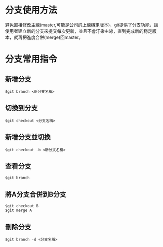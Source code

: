 # 分支使用方法
 避免直接修改主線(master,可能是公司的上線穩定版本)，git提供了分支功能，讓使用者建立新的分支來提交每次更新，並且不會汙染主線，直到完成新的穩定版本，就再把進度合併(merge)回master。
 
# 分支常用指令
## 新增分支
    $git branch <新分支名稱>
## 切換到分支
    $git checkout <分支名稱>
## 新增分支並切換
    $git checkout -b <新分支名稱>
## 查看分支
    $git branch
## 將A分支合併到B分支

    $git checkout B
    $git merge A
## 刪除分支
    $git branch -d <分支名稱>